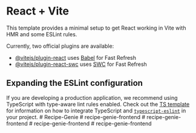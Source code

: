 # React + Vite

This template provides a minimal setup to get React working in Vite with HMR and some ESLint rules.

Currently, two official plugins are available:

- [@vitejs/plugin-react](https://github.com/vitejs/vite-plugin-react/blob/main/packages/plugin-react) uses [Babel](https://babeljs.io/) for Fast Refresh
- [@vitejs/plugin-react-swc](https://github.com/vitejs/vite-plugin-react/blob/main/packages/plugin-react-swc) uses [SWC](https://swc.rs/) for Fast Refresh

## Expanding the ESLint configuration

If you are developing a production application, we recommend using TypeScript with type-aware lint rules enabled. Check out the [TS template](https://github.com/vitejs/vite/tree/main/packages/create-vite/template-react-ts) for information on how to integrate TypeScript and [`typescript-eslint`](https://typescript-eslint.io) in your project.
#   R e c i p e - G e n i e  
 #   r e c i p e - g e n i e - f r o n t e n d  
 #   r e c i p e - g e n i e - f r o n t e n d  
 #   r e c i p e - g e n i e - f r o n t e n d  
 #   r e c i p e - g e n i e - f r o n t e n d  
 